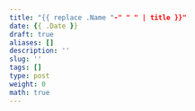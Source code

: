 ```yaml
---
title: "{{ replace .Name "-" " " | title }}"
date: {{ .Date }}
draft: true
aliases: []
description: ''
slug: ''
tags: []
type: post
weight: 0
math: true
---
```


